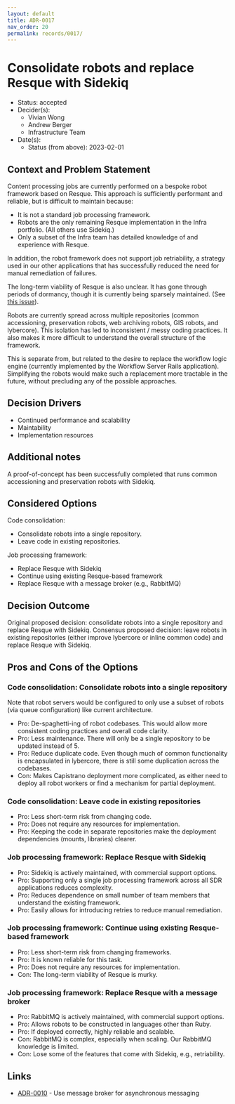 ```yaml
---
layout: default
title: ADR-0017
nav_order: 20
permalink: records/0017/
---
```

# Consolidate robots and replace Resque with Sidekiq

* Status: accepted
* Decider(s): <!-- required -->
  * Vivian Wong
  * Andrew Berger
  * Infrastructure Team
* Date(s): <!-- required -->
  * Status (from above): 2023-02-01

## Context and Problem Statement <!-- required -->

Content processing jobs are currently performed on a bespoke robot framework based on Resque. This approach is sufficiently performant and reliable, but is difficult to maintain because:

* It is not a standard job processing framework.
* Robots are the only remaining Resque implementation in the Infra portfolio. (All others use Sidekiq.)
* Only a subset of the Infra team has detailed knowledge of and experience with Resque.

In addition, the robot framework does not support job retriability, a strategy used in our other applications that has successfully reduced the need for manual remediation of failures.

The long-term viability of Resque is also unclear. It has gone through periods of dormancy, though it is currently being sparsely maintained. (See [this issue](https://github.com/resque/resque/issues/1759)).

Robots are currently spread across multiple repositories (common accessioning, preservation robots, web archiving robots, GIS robots, and lybercore). This isolation has led to inconsistent / messy coding practices. It also makes it more difficult to understand the overall structure of the framework.

This is separate from, but related to the desire to replace the workflow logic engine (currently implemented by the Workflow Server Rails application). Simplifying the robots would make such a replacement more tractable in the future, without precluding any of the possible approaches.

## Decision Drivers <!-- optional -->

* Continued performance and scalability
* Maintability
* Implementation resources

## Additional notes

A proof-of-concept has been successfully completed that runs common accessioning and preservation robots with Sidekiq.

## Considered Options <!-- required -->

Code consolidation:

* Consolidate robots into a single repository.
* Leave code in existing repositories.

Job processing framework:

* Replace Resque with Sidekiq
* Continue using existing Resque-based framework
* Replace Resque with a message broker (e.g., RabbitMQ)

## Decision Outcome <!-- required -->

Original proposed decision: consolidate robots into a single repository and replace Resque with Sidekiq.
Consensus proposed decision: leave robots in existing repositories (either improve lybercore or inline common code) and replace Resque with Sidekiq.

## Pros and Cons of the Options <!-- optional -->

### Code consolidation: Consolidate robots into a single repository

Note that robot servers would be configured to only use a subset of robots (via queue configuration) like current architecture.

* Pro: De-spaghetti-ing of robot codebases. This would allow more consistent coding practices and overall code clarity.
* Pro: Less maintenance. There will only be a single repository to be updated instead of 5.
* Pro: Reduce duplicate code. Even though much of common functionality is encapsulated in lybercore, there is still some duplication across the codebases.
* Con: Makes Capistrano deployment more complicated, as either need to deploy all robot workers or find a mechanism for partial deployment.

### Code consolidation: Leave code in existing repositories

* Pro: Less short-term risk from changing code.
* Pro: Does not require any resources for implementation.
* Pro: Keeping the code in separate repositories make the deployment dependencies (mounts, libraries) clearer.

### Job processing framework: Replace Resque with Sidekiq

* Pro: Sidekiq is actively maintained, with commercial support options.
* Pro: Supporting only a single job processing framework across all SDR applications reduces complexity.
* Pro: Reduces dependence on small number of team members that understand the existing framework.
* Pro: Easily allows for introducing retries to reduce manual remediation.

### Job processing framework: Continue using existing Resque-based framework

* Pro: Less short-term risk from changing frameworks.
* Pro: It is known reliable for this task.
* Pro: Does not require any resources for implementation.
* Con: The long-term viability of Resque is murky.

### Job processing framework: Replace Resque with a message broker

* Pro: RabbitMQ is actively maintained, with commercial support options.
* Pro: Allows robots to be constructed in languages other than Ruby.
* Pro: If deployed correctly, highly reliable and scalable.
* Con: RabbitMQ is complex, especially when scaling. Our RabbitMQ knowledge is limited.
* Con: Lose some of the features that come with Sidekiq, e.g., retriability.

## Links <!-- optional -->

* [ADR-0010](0010-message-broker.md) - Use message broker for asynchronous messaging
